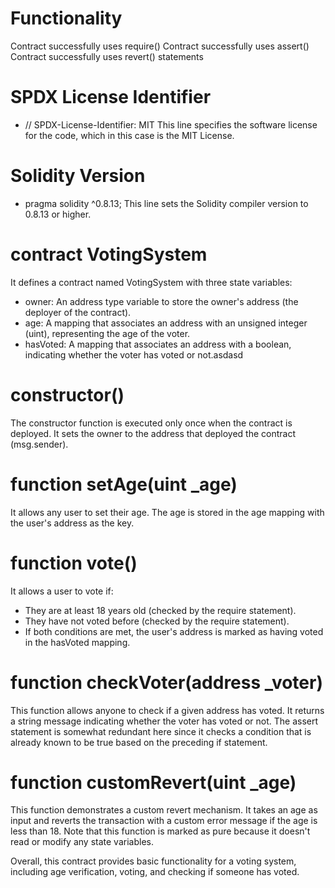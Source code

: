 # Functionality
Contract successfully uses require()
Contract successfully uses assert()
Contract successfully uses revert() statements

# SPDX License Identifier
* // SPDX-License-Identifier: MIT
This line specifies the software license for the code, which in this case is the MIT License.

# Solidity Version
* pragma solidity ^0.8.13;
This line sets the Solidity compiler version to 0.8.13 or higher.

# contract VotingSystem 
It defines a contract named VotingSystem with three state variables:
* owner: An address type variable to store the owner's address (the deployer of the contract).
* age: A mapping that associates an address with an unsigned integer (uint), representing the age of the voter.
* hasVoted: A mapping that associates an address with a boolean, indicating whether the voter has voted or not.asdasd

# constructor() 
The constructor function is executed only once when the contract is deployed. It sets the owner to the address that deployed the contract (msg.sender).

# function setAge(uint _age)
It allows any user to set their age. The age is stored in the age mapping with the user's address as the key.

# function vote() 
It allows a user to vote if:
* They are at least 18 years old (checked by the require statement).
* They have not voted before (checked by the require statement).
* If both conditions are met, the user's address is marked as having voted in the hasVoted mapping.

# function checkVoter(address _voter) 
This function allows anyone to check if a given address has voted. It returns a string message indicating whether the voter has voted or not. The assert statement is somewhat redundant here since it checks a condition that is already known to be true based on the preceding if statement.

#  function customRevert(uint _age) 
This function demonstrates a custom revert mechanism. It takes an age as input and reverts the transaction with a custom error message if the age is less than 18. Note that this function is marked as pure because it doesn't read or modify any state variables.

Overall, this contract provides basic functionality for a voting system, including age verification, voting, and checking if someone has voted.

